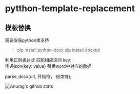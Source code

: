 # pytthon-template-replacement
## 模板替换
需要安装python库支持 
>pip install python-docx
>pip install docxtpl


利用正则表达式 匹配相应区间 key:  
传递json{key: value} 替换word中对应的数据


parse_docx(url, 开始符， 结束符);

![Anurag's github stats](https://github-readme-stats.vercel.app/api?username=Lethalzh&show_icons=true&theme=dracula)
